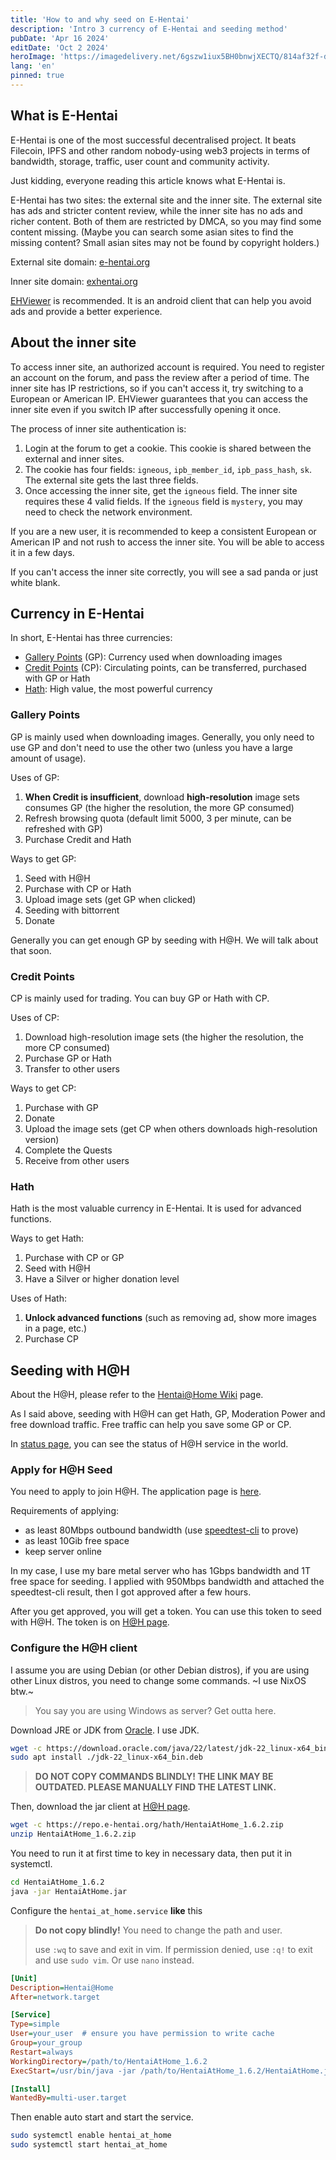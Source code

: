 ```yaml
---
title: 'How to and why seed on E-Hentai'
description: 'Intro 3 currency of E-Hentai and seeding method'
pubDate: 'Apr 16 2024'
editDate: 'Oct 2 2024'
heroImage: 'https://imagedelivery.net/6gszw1iux5BH0bnwjXECTQ/814af32f-d3ff-467a-3a53-036105e93e00/small'
lang: 'en'
pinned: true
---
```


## What is E-Hentai

E-Hentai is one of the most successful decentralised project. It beats Filecoin, IPFS and other random nobody-using web3 projects in terms of bandwidth, storage, traffic, user count and community activity. 

Just kidding, everyone reading this article knows what E-Hentai is.

E-Hentai has two sites: the external site and the inner site. The external site has ads and stricter content review, while the inner site has no ads and richer content. Both of them are restricted by DMCA, so you may find some content missing. (Maybe you can search some asian sites to find the missing content? Small asian sites may not be found by copyright holders.)

External site domain: [e-hentai.org](https://e-hentai.org/)

Inner site domain: [exhentai.org](https://exhentai.org/)

[EHViewer](https://github.com/FooIbar/EhViewer) is recommended. It is an android client that can help you avoid ads and provide a better experience.

## About the inner site

To access inner site, an authorized account is required. You need to register an account on the forum, and pass the review after a period of time. The inner site has IP restrictions, so if you can't access it, try switching to a European or American IP. EHViewer guarantees that you can access the inner site even if you switch IP after successfully opening it once.

The process of inner site authentication is:

1. Login at the forum to get a cookie. This cookie is shared between the external and inner sites.
2. The cookie has four fields: `igneous`, `ipb_member_id`, `ipb_pass_hash`, `sk`. The external site gets the last three fields.
3. Once accessing the inner site, get the `igneous` field. The inner site requires these 4 valid fields. If the `igneous` field is `mystery`, you may need to check the network environment.

If you are a new user, it is recommended to keep a consistent European or American IP and not rush to access the inner site. You will be able to access it in a few days.

If you can't access the inner site correctly, you will see a sad panda or just white blank.

## Currency in E-Hentai

In short, E-Hentai has three currencies:

- [Gallery Points](https://ehwiki.org/wiki/Gallery_Points) (GP): Currency used when downloading images
- [Credit Points](https://ehwiki.org/wiki/Credits) (CP): Circulating points, can be transferred, purchased with GP or Hath
- [Hath](https://ehwiki.org/wiki/Hath): High value, the most powerful currency

### Gallery Points

GP is mainly used when downloading images. Generally, you only need to use GP and don't need to use the other two (unless you have a large amount of usage).

Uses of GP:

1. **When Credit is insufficient**, download **high-resolution** image sets consumes GP (the higher the resolution, the more GP consumed)
2. Refresh browsing quota (default limit 5000, 3 per minute, can be refreshed with GP)
3. Purchase Credit and Hath

Ways to get GP:

1. Seed with H@H
2. Purchase with CP or Hath
3. Upload image sets (get GP when clicked)
4. Seeding with bittorrent
5. Donate

Generally you can get enough GP by seeding with H@H. We will talk about that soon.

### Credit Points

CP is mainly used for trading. You can buy GP or Hath with CP.

Uses of CP:

1. Download high-resolution image sets (the higher the resolution, the more CP consumed)
2. Purchase GP or Hath
3. Transfer to other users

Ways to get CP:

1. Purchase with GP
2. Donate
3. Upload the image sets (get CP when others downloads high-resolution version)
4. Complete the Quests
5. Receive from other users

### Hath

Hath is the most valuable currency in E-Hentai. It is used for advanced functions.

Ways to get Hath:

1. Purchase with CP or GP
2. Seed with H@H
3. Have a Silver or higher donation level

Uses of Hath:

1. **Unlock advanced functions** (such as removing ad, show more images in a page, etc.)
2. Purchase CP

## Seeding with H@H

About the H@H, please refer to the [Hentai@Home Wiki](https://ehwiki.org/wiki/Hentai@Home) page.

As I said above, seeding with H@H can get Hath, GP, Moderation Power and free download traffic. Free traffic can help you save some GP or CP.

In [status page](https://e-hentai.org/hentaiathome.php), you can see the status of H@H service in the world.

### Apply for H@H Seed

You need to apply to join H@H. The application page is [here](https://e-hentai.org/hentaiathome_apply.php).

Requirements of applying:

- as least 80Mbps outbound bandwidth (use [speedtest-cli](https://www.speedtest.net/apps/cli) to prove)
- as least 10Gib free space
- keep server online

In my case, I use my bare metal server who has 1Gbps bandwidth and 1T free space for seeding. I applied with 950Mbps bandwidth and attached the speedtest-cli result, then I got approved after a few hours.

After you get approved, you will get a token. You can use this token to seed with H@H. The token is on [H@H page](https://e-hentai.org/hentaiathome.php).

### Configure the H@H client

I assume you are using Debian (or other Debian distros), if you are using other Linux distros, you need to change some commands. ~I use NixOS btw.~

> You say you are using Windows as server? Get outta here.

Download JRE or JDK from [Oracle](https://www.oracle.com/java/technologies/downloads/). I use JDK.

```bash
wget -c https://download.oracle.com/java/22/latest/jdk-22_linux-x64_bin.deb
sudo apt install ./jdk-22_linux-x64_bin.deb
```

> **DO NOT COPY COMMANDS BLINDLY! THE LINK MAY BE OUTDATED. PLEASE MANUALLY FIND THE LATEST LINK.**

Then, download the jar client at [H@H page](https://e-hentai.org/hentaiathome.php).

```bash
wget -c https://repo.e-hentai.org/hath/HentaiAtHome_1.6.2.zip
unzip HentaiAtHome_1.6.2.zip
```

You need to run it at first time to key in necessary data, then put it in systemctl.

```bash
cd HentaiAtHome_1.6.2
java -jar HentaiAtHome.jar
```

Configure the `hentai_at_home.service` **like** this

> **Do not copy blindly!** You need to change the path and user.
> 
> use `:wq` to save and exit in vim. If permission denied, use `:q!` to exit and use `sudo vim`. Or use `nano` instead.

```ini
[Unit]
Description=Hentai@Home
After=network.target

[Service]
Type=simple
User=your_user  # ensure you have permission to write cache
Group=your_group
Restart=always
WorkingDirectory=/path/to/HentaiAtHome_1.6.2
ExecStart=/usr/bin/java -jar /path/to/HentaiAtHome_1.6.2/HentaiAtHome.jar

[Install]
WantedBy=multi-user.target
```

Then enable auto start and start the service.

```bash
sudo systemctl enable hentai_at_home
sudo systemctl start hentai_at_home
```